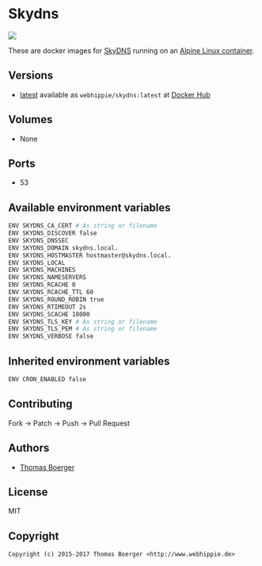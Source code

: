 # Skydns

[![](https://images.microbadger.com/badges/image/webhippie/skydns.svg)](https://microbadger.com/images/webhippie/skydns "Get your own image badge on microbadger.com")

These are docker images for [SkyDNS](https://github.com/skynetservices/skydns) running on an [Alpine Linux container](https://registry.hub.docker.com/u/webhippie/alpine/).


## Versions

* [latest](https://github.com/dockhippie/skydns/tree/master) available as ```webhippie/skydns:latest``` at [Docker Hub](https://registry.hub.docker.com/u/webhippie/skydns/)


## Volumes

* None


## Ports

* 53


## Available environment variables

```bash
ENV SKYDNS_CA_CERT # As string or filename
ENV SKYDNS_DISCOVER false
ENV SKYDNS_DNSSEC
ENV SKYDNS_DOMAIN skydns.local.
ENV SKYDNS_HOSTMASTER hostmaster@skydns.local.
ENV SKYDNS_LOCAL
ENV SKYDNS_MACHINES
ENV SKYDNS_NAMESERVERS
ENV SKYDNS_RCACHE 0
ENV SKYDNS_RCACHE_TTL 60
ENV SKYDNS_ROUND_ROBIN true
ENV SKYDNS_RTIMEOUT 2s
ENV SKYDNS_SCACHE 10000
ENV SKYDNS_TLS_KEY # As string or filename
ENV SKYDNS_TLS_PEM # As string or filename
ENV SKYDNS_VERBOSE false
```


## Inherited environment variables

```bash
ENV CRON_ENABLED false
```


## Contributing

Fork -> Patch -> Push -> Pull Request


## Authors

* [Thomas Boerger](https://github.com/tboerger)


## License

MIT


## Copyright

```
Copyright (c) 2015-2017 Thomas Boerger <http://www.webhippie.de>
```
